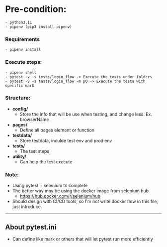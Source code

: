 # Pre-condition:
```
- python3.11
- pipenv (pip3 install pipenv)
```
### Requirements
```
- pipenv install
```
### Execute steps:
```
- pipenv shell
- pytest -v -s tests/login_flow -> Execute the tests under folders
- pytest -v -s tests/login_flow -m p0 -> Execute the tests with specific mark
```

### Structure:
- **config/**
  - Store the info that will be use when testing, and change less. Ex. browserName
- **pages/**
  - Define all pages element or function
- **testdata/**
  - Store testdata, inculde test env and prod env 
- **tests/**
  - The test steps
- **utility/**
  - Can help the test execute

### Note:
- Using pytest + selenium to complete
- The better way may be using the docker image from selenium hub
  - https://hub.docker.com/r/selenium/hub
- Should design with CI/CD tools, so I'm not write docker flow in this file, just introduce.

------

## About pytest.ini

- Can define like mark or others that will let pytest run more efficiently




